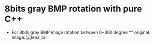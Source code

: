 # 8bits gray BMP rotation with pure C++
* For 8bits gray BMP image ratation between 0~360 degree
 ** original image:
    ![lena_ori](/img/lena.bmp)

